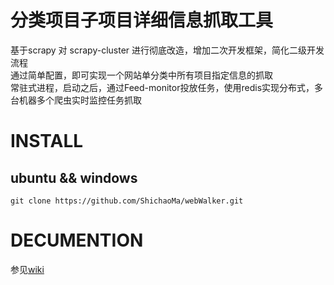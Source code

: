 # 分类项目子项目详细信息抓取工具
基于scrapy 对 scrapy-cluster 进行彻底改造，增加二次开发框架，简化二级开发流程<br>
通过简单配置，即可实现一个网站单分类中所有项目指定信息的抓取<br>
常驻式进程，启动之后，通过Feed-monitor投放任务，使用redis实现分布式，多台机器多个爬虫实时监控任务抓取
# INSTALL
## ubuntu && windows
```
git clone https://github.com/ShichaoMa/webWalker.git
```
# DECUMENTION
参见[wiki]()
